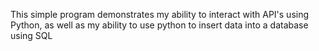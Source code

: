This simple program demonstrates my ability to interact with API's using Python, as well as my ability to use python to insert data into a database using SQL